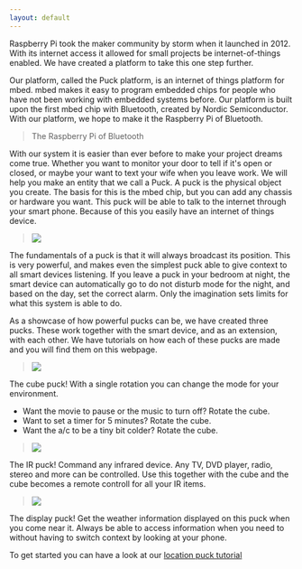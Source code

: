 ```yaml
---
layout: default
---
```


Raspberry Pi took the maker community by storm when it launched in 2012.
With its internet access it allowed for small projects be internet-of-things enabled.
We have created a platform to take this one step further.

Our platform, called the Puck platform, is an internet of things platform for mbed.
mbed makes it easy to program embedded chips for people who have not been working with embedded systems before.
Our platform is built upon the first mbed chip with Bluetooth, created by Nordic Semiconductor.
With our platform, we hope to make it the Raspberry Pi of Bluetooth.

> The Raspberry Pi of Bluetooth

With our system it is easier than ever before to make your project dreams come true.
Whether you want to monitor your door to tell if it's open or closed, or maybe your want to text your wife when you leave work.
We will help you make an entity that we call a Puck.
A puck is the physical object you create.
The basis for this is the mbed chip, but you can add any chassis or hardware you want.
This puck will be able to talk to the internet through your smart phone.
Because of this you easily have an internet of things device.

> ![](../images/IMG_20140729_142743.jpg)

The fundamentals of a puck is that it will always broadcast its position.
This is very powerful, and makes even the simplest puck able to give context to all smart devices listening.
If you leave a puck in your bedroom at night, the smart device can automatically go to do not disturb mode for the night, and based on the day, set the correct alarm.
Only the imagination sets limits for what this system is able to do.

As a showcase of how powerful pucks can be, we have created three pucks.
These work together with the smart device, and as an extension, with each other.
We have tutorials on how each of these pucks are made and you will find them on this webpage.

> ![](../images/cube.png)

The cube puck! With a single rotation you can change the mode for your environment.
- Want the movie to pause or the music to turn off? Rotate the cube.
- Want to set a timer for 5 minutes? Rotate the cube.
- Want the a/c to be a tiny bit colder? Rotate the cube.

> ![](../images/IR-nofilter.png)

The IR puck! Command any infrared device.
Any TV, DVD player, radio, stereo and more can be controlled.
Use this together with the cube and the cube becomes a remote controll for all your IR items.

> ![](../images/displaypuck.png)

The display puck! Get the weather information displayed on this puck when you come near it.
Always be able to access information when you need to without having to switch context by looking at your phone.

To get started you can have a look at our [location puck tutorial](tutorials/location.html)

